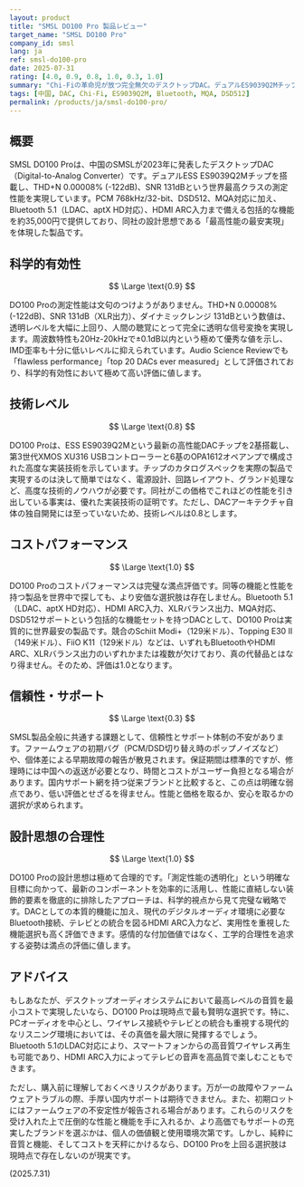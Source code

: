 ```yaml
---
layout: product
title: "SMSL DO100 Pro 製品レビュー"
target_name: "SMSL DO100 Pro"
company_id: smsl
lang: ja
ref: smsl-do100-pro
date: 2025-07-31
rating: [4.0, 0.9, 0.8, 1.0, 0.3, 1.0]
summary: "Chi-Fiの革命児が放つ完全無欠のデスクトップDAC。デュアルES9039Q2Mチップによる世界最高クラスの測定性能と、Bluetooth 5.1、HDMI ARC、MQA対応など圧倒的な機能密度を約35,000円で実現。この価格でこれほど包括的な機能を持つ製品は他に存在せず、コストパフォーマンスは満点の評価となります。"
tags: [中国, DAC, Chi-Fi, ES9039Q2M, Bluetooth, MQA, DSD512]
permalink: /products/ja/smsl-do100-pro/
---
```


## 概要

SMSL DO100 Proは、中国のSMSLが2023年に発表したデスクトップDAC（Digital-to-Analog Converter）です。デュアルESS ES9039Q2Mチップを搭載し、THD+N 0.00008% (-122dB)、SNR 131dBという世界最高クラスの測定性能を実現しています。PCM 768kHz/32-bit、DSD512、MQA対応に加え、Bluetooth 5.1（LDAC、aptX HD対応）、HDMI ARC入力まで備える包括的な機能を約35,000円で提供しており、同社の設計思想である「最高性能の最安実現」を体現した製品です。

## 科学的有効性

$$ \Large \text{0.9} $$

DO100 Proの測定性能は文句のつけようがありません。THD+N 0.00008% (-122dB)、SNR 131dB（XLR出力）、ダイナミックレンジ 131dBという数値は、透明レベルを大幅に上回り、人間の聴覚にとって完全に透明な信号変換を実現します。周波数特性も20Hz-20kHzで±0.1dB以内という極めて優秀な値を示し、IMD歪率も十分に低いレベルに抑えられています。Audio Science Reviewでも「flawless performance」「top 20 DACs ever measured」として評価されており、科学的有効性において極めて高い評価に値します。

## 技術レベル

$$ \Large \text{0.8} $$

DO100 Proは、ESS ES9039Q2Mという最新の高性能DACチップを2基搭載し、第3世代XMOS XU316 USBコントローラーと6基のOPA1612オペアンプで構成された高度な実装技術を示しています。チップのカタログスペックを実際の製品で実現するのは決して簡単ではなく、電源設計、回路レイアウト、グランド処理など、高度な技術的ノウハウが必要です。同社がこの価格でこれほどの性能を引き出している事実は、優れた実装技術の証明です。ただし、DACアーキテクチャ自体の独自開発には至っていないため、技術レベルは0.8とします。

## コストパフォーマンス

$$ \Large \text{1.0} $$

DO100 Proのコストパフォーマンスは完璧な満点評価です。同等の機能と性能を持つ製品を世界中で探しても、より安価な選択肢は存在しません。Bluetooth 5.1（LDAC、aptX HD対応）、HDMI ARC入力、XLRバランス出力、MQA対応、DSD512サポートという包括的な機能セットを持つDACとして、DO100 Proは実質的に世界最安の製品です。競合のSchiit Modi+（129米ドル）、Topping E30 II（149米ドル）、FiiO K11（129米ドル）などは、いずれもBluetoothやHDMI ARC、XLRバランス出力のいずれかまたは複数が欠けており、真の代替品とはなり得ません。そのため、評価は1.0となります。

## 信頼性・サポート

$$ \Large \text{0.3} $$

SMSL製品全般に共通する課題として、信頼性とサポート体制の不安があります。ファームウェアの初期バグ（PCM/DSD切り替え時のポップノイズなど）や、個体差による早期故障の報告が散見されます。保証期間は標準的ですが、修理時には中国への返送が必要となり、時間とコストがユーザー負担となる場合があります。国内サポート網を持つ従来ブランドと比較すると、この点は明確な弱点であり、低い評価とせざるを得ません。性能と価格を取るか、安心を取るかの選択が求められます。

## 設計思想の合理性

$$ \Large \text{1.0} $$

DO100 Proの設計思想は極めて合理的です。「測定性能の透明化」という明確な目標に向かって、最新のコンポーネントを効率的に活用し、性能に直結しない装飾的要素を徹底的に排除したアプローチは、科学的視点から見て完璧な戦略です。DACとしての本質的機能に加え、現代のデジタルオーディオ環境に必要なBluetooth接続、テレビとの統合を図るHDMI ARC入力など、実用性を重視した機能選択も高く評価できます。感情的な付加価値ではなく、工学的合理性を追求する姿勢は満点の評価に値します。

## アドバイス

もしあなたが、デスクトップオーディオシステムにおいて最高レベルの音質を最小コストで実現したいなら、DO100 Proは現時点で最も賢明な選択です。特に、PCオーディオを中心とし、ワイヤレス接続やテレビとの統合も重視する現代的なリスニング環境においては、その真価を最大限に発揮するでしょう。Bluetooth 5.1のLDAC対応により、スマートフォンからの高音質ワイヤレス再生も可能であり、HDMI ARC入力によってテレビの音声を高品質で楽しむこともできます。

ただし、購入前に理解しておくべきリスクがあります。万が一の故障やファームウェアトラブルの際、手厚い国内サポートは期待できません。また、初期ロットにはファームウェアの不安定性が報告される場合があります。これらのリスクを受け入れた上で圧倒的な性能と機能を手に入れるか、より高価でもサポートの充実したブランドを選ぶかは、個人の価値観と使用環境次第です。しかし、純粋に音質と機能、そしてコストを天秤にかけるなら、DO100 Proを上回る選択肢は現時点で存在しないのが現実です。

(2025.7.31)
